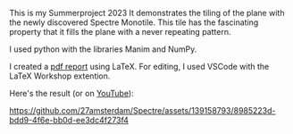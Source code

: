 This is my Summerproject 2023
It demonstrates the tiling of the plane with the newly discovered Spectre Monotile.
This tile has the fascinating property that it fills the plane with a never repeating pattern.

I used python with the libraries Manim and NumPy.

I created a [pdf report](https://github.com/27amsterdam/Spectre/releases/download/v1.0.0/Bericht.Spectre.pdf) using LaTeX. For editing, I used VSCode with the LaTeX Workshop extention.

Here's the result (or on [YouTube](https://www.youtube.com/watch?v=-KX_IyNJ6qc)):

https://github.com/27amsterdam/Spectre/assets/139158793/8985223d-bdd9-4f6e-bb0d-ee3dc4f273f4


